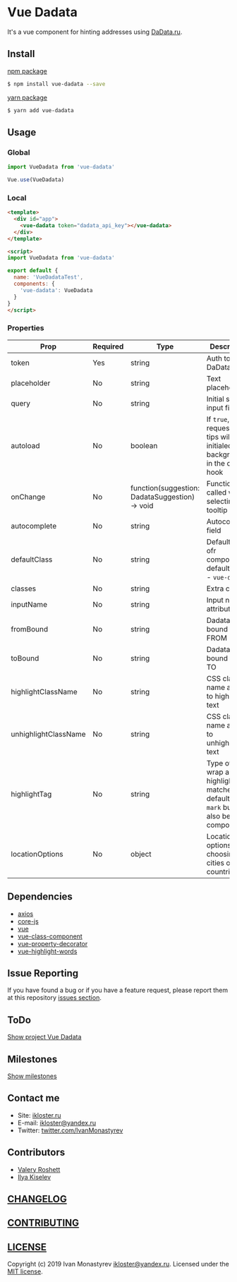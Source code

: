 # Vue Dadata

It's a vue component for hinting addresses using [DaData.ru](https://dadata.ru).


## Install

[npm package](https://www.npmjs.com/package/vue-dadata)

```bash
$ npm install vue-dadata --save
```

[yarn package](https://yarnpkg.com/en/package/vue-dadata)
```bash
$ yarn add vue-dadata
```

## Usage

### Global

```js
import VueDadata from 'vue-dadata'

Vue.use(VueDadata)
```

### Local

```html
<template>
  <div id="app">
    <vue-dadata token="dadata_api_key"></vue-dadata>
  </div>
</template>

<script>
import VueDadata from 'vue-dadata'

export default {
  name: 'VueDadataTest',
  components: {
    'vue-dadata': VueDadata
  }
}
</script>
```

### Properties

| Prop  | Required | Type | Description |
| ------------- | ------------- | ------------- | ------------- |
| token  | Yes  | string  | Auth token DaData.ru  |
| placeholder  | No  | string  | Text placeholder  |
| query  | No  | string  | Initial state input field  |
| autoload  | No  | boolean  | If `true`, then a request for tips will be initialed in the background in the created hook  |
| onChange  | No  | function(suggestion: DadataSuggestion) -> void  | Function called when selecting a tooltip  |
| autocomplete  | No  |  string  |  Autocomplete field |
| defaultClass  | No  |  string  |  Default class ofr component, default value - `vue-dadata` |
| classes  | No  |  string  |  Extra classes |
| inputName  | No  |  string  |  Input name attribute |
| fromBound  | No  |  string  |  Dadata bound type FROM |
| toBound  | No  |  string  |  Dadata bound type TO |
| highlightClassName  | No  |  string  |  CSS class name applied to highlighted text |
| unhighlightClassName  | No  |  string  |  CSS class name applied to unhighlighted text |
| highlightTag  | No  |  string  |  Type of tag to wrap around highlighted matches; defaults to `mark` but can also be a component |
| locationOptions  | No  |  object  |  Location options for choosing cities or countries |


## Dependencies

* [axios](https://github.com/axios/axios)
* [core-js](https://github.com/zloirock/core-js)
* [vue](https://github.com/vuejs/vue)
* [vue-class-component](https://github.com/vuejs/vue-class-component)
* [vue-property-decorator](https://github.com/kaorun343/vue-property-decorator)
* [vue-highlight-words](https://github.com/Astray-git/vue-highlight-words)

## Issue Reporting

If you have found a bug or if you have a feature request, please report them at this repository [issues section](https://github.com/ikloster03/vue-dadata/issues).

## ToDo

[Show project Vue Dadata](https://github.com/ikloster03/vue-dadata/projects/1)

## Milestones

[Show milestones](https://github.com/ikloster03/vue-dadata/milestones)

## Contact me

- Site: [ikloster.ru](http://ikloster.ru)
- E-mail: <ikloster@yandex.ru>
- Twitter: [twitter.com/IvanMonastyrev](https://twitter.com/IvanMonastyrev)

## Contributors

- [Valery Roshett](https://github.com/Roshett)
- [Ilya Kiselev](https://github.com/kiselev-webdev)

## [CHANGELOG](https://github.com/ikloster03/vue-dadata/blob/master/CHANGELOG.md)

## [CONTRIBUTING](https://github.com/ikloster03/vue-dadata/blob/master/CONTRIBUTING.md)

## [LICENSE](https://github.com/ikloster03/vue-dadata/blob/master/LICENSE)

Copyright (c) 2019 Ivan Monastyrev <ikloster@yandex.ru>. Licensed under the [MIT license](https://github.com/ikloster03/vue-dadata/blob/master/LICENSE).
